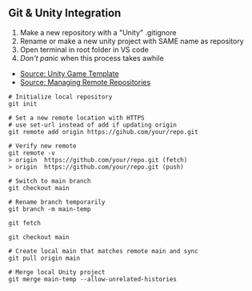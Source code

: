 ## Git & Unity Integration

1. Make a new repository with a "Unity" .gitignore 
2. Rename or make a new unity project with SAME name as repository
3. Open terminal in root folder in VS code
4. *Don't panic* when this process takes awhile

- [Source: Unity Game Template](https://github.com/colinwilliams91/unity-game-template)
- [Source: Managing Remote Repositories](https://docs.github.com/en/get-started/git-basics/managing-remote-repositories)
```
# Initialize local repository
git init

# Set a new remote location with HTTPS
# use set-url instead of add if updating origin
git remote add origin https://gihub.com/your/repo.git

# Verify new remote
git remote -v
> origin  https://github.com/your/repo.git (fetch)
> origin  https://github.com/your/repo.git (push)

# Switch to main branch
git checkout main

# Rename branch temporarily
git branch -m main-temp

git fetch

git checkout main

# Create local main that matches remote main and sync
git pull origin main

# Merge local Unity project
git merge main-temp --allow-unrelated-histories
```

